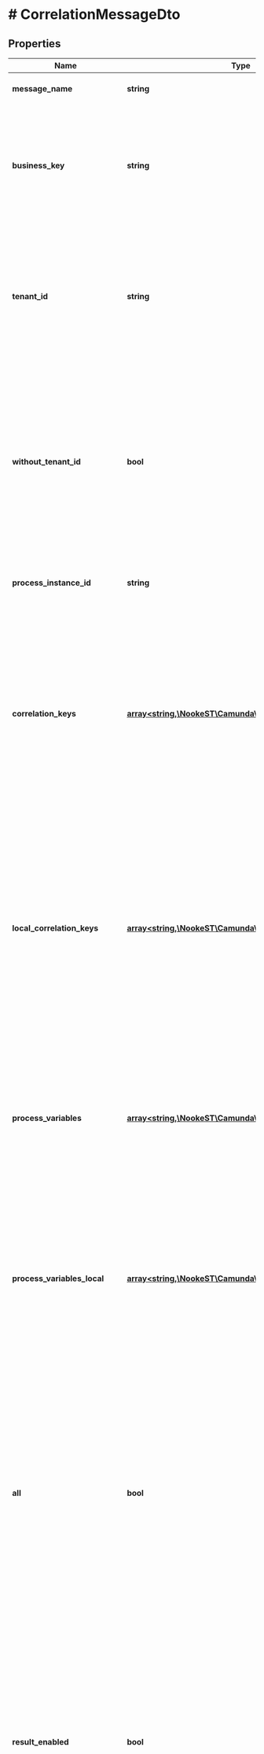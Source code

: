 # # CorrelationMessageDto

## Properties

Name | Type | Description | Notes
------------ | ------------- | ------------- | -------------
**message_name** | **string** | The name of the message to deliver. | [optional]
**business_key** | **string** | Used for correlation of process instances that wait for incoming messages. Will only correlate to executions that belong to a process instance with the provided business key. | [optional]
**tenant_id** | **string** | Used to correlate the message for a tenant with the given id. Will only correlate to executions and process definitions which belong to the tenant. Must not be supplied in conjunction with a &#x60;withoutTenantId&#x60;. | [optional]
**without_tenant_id** | **bool** | A Boolean value that indicates whether the message should only be correlated to executions and process definitions which belong to no tenant or not. Value may only be &#x60;true&#x60;, as &#x60;false&#x60; is the default behavior. Must not be supplied in conjunction with a &#x60;tenantId&#x60;. | [optional] [default to false]
**process_instance_id** | **string** | Used to correlate the message to the process instance with the given id. | [optional]
**correlation_keys** | [**array<string,\NookeST\Camunda\Model\VariableValueDto>**](VariableValueDto.md) | Used for correlation of process instances that wait for incoming messages. Has to be a JSON object containing key-value pairs that are matched against process instance variables during correlation. Each key is a variable name and each value a JSON variable value object with the following properties. | [optional]
**local_correlation_keys** | [**array<string,\NookeST\Camunda\Model\VariableValueDto>**](VariableValueDto.md) | Local variables used for correlation of executions (process instances) that wait for incoming messages. Has to be a JSON object containing key-value pairs that are matched against local variables during correlation. Each key is a variable name and each value a JSON variable value object with the following properties. | [optional]
**process_variables** | [**array<string,\NookeST\Camunda\Model\VariableValueDto>**](VariableValueDto.md) | A map of variables that is injected into the triggered execution or process instance after the message has been delivered. Each key is a variable name and each value a JSON variable value object with the following properties. | [optional]
**process_variables_local** | [**array<string,\NookeST\Camunda\Model\VariableValueDto>**](VariableValueDto.md) | A map of local variables that is injected into the triggered execution or process instance after the message has been delivered. Each key is a variable name and each value a JSON variable value object with the following properties. | [optional]
**all** | **bool** | A Boolean value that indicates whether the message should be correlated to exactly one entity or multiple entities. If the value is set to &#x60;false&#x60;, the message will be correlated to exactly one entity (execution or process definition). If the value is set to &#x60;true&#x60;, the message will be correlated to multiple executions and a process definition that can be instantiated by this message in one go. | [optional] [default to false]
**result_enabled** | **bool** | A Boolean value that indicates whether the result of the correlation should be returned or not. If this property is set to &#x60;true&#x60;, there will be returned a list of message correlation result objects. Depending on the all property, there will be either one ore more returned results in the list.  The default value is &#x60;false&#x60;, which means no result will be returned. | [optional] [default to false]
**variables_in_result_enabled** | **bool** | A Boolean value that indicates whether the result of the correlation should contain process variables or not. The parameter resultEnabled should be set to &#x60;true&#x60; in order to use this it.  The default value is &#x60;false&#x60;, which means the variables will not be returned. | [optional] [default to false]

[[Back to Model list]](../../README.md#models) [[Back to API list]](../../README.md#endpoints) [[Back to README]](../../README.md)
